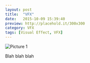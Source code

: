 ```yaml
---
layout: post
title:  "VFX"
date:   2015-10-09 15:39:40
preview: http://placehold.it/300x300
category: VFX
tags: [Visual Effect, VFX]
---
```


![Picture 1](http://placehold.it/800x600)

Blah blah blah